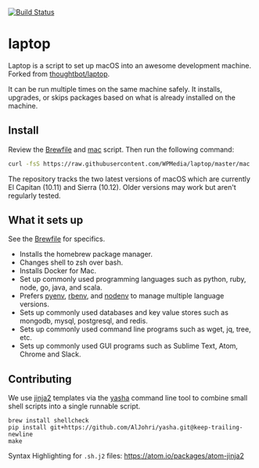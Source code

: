 [![Build Status](https://travis-ci.org/WPMedia/laptop.svg?branch=master)](https://travis-ci.org/WPMedia/laptop)

# laptop

Laptop is a script to set up macOS into an awesome development machine. Forked from [thoughtbot/laptop](https://github.com/thoughtbot/laptop).

It can be run multiple times on the same machine safely. It installs, upgrades, or skips packages based on what is already installed on the machine.

## Install

Review the [Brewfile](https://github.com/WPMedia/laptop/blob/master/templates/Brewfile) and [mac](https://github.com/WPMedia/laptop/blob/master/mac) script. Then run the following command:

```sh
curl -fsS https://raw.githubusercontent.com/WPMedia/laptop/master/mac | sh | tee ~/laptop.log
```

The repository tracks the two latest versions of macOS which are currently El Capitan (10.11) and Sierra (10.12). Older versions may work but aren't regularly tested.

## What it sets up

See the [Brewfile](https://github.com/WPMedia/laptop/blob/master/templates/Brewfile) for specifics.

- Installs the homebrew package manager.
- Changes shell to zsh over bash.
- Installs Docker for Mac.
- Set up commonly used programming languages such as python, ruby, node, go, java, and scala.
- Prefers [pyenv](https://github.com/pyenv/pyenv), [rbenv](https://github.com/rbenv/rbenv), and [nodenv](https://github.com/nodenv/nodenv) to manage multiple language versions.
- Sets up commonly used databases and key value stores such as mongodb, mysql, postgresql, and redis.
- Sets up commonly used command line programs such as wget, jq, tree, etc.
- Sets up commonly used GUI programs such as Sublime Text, Atom, Chrome and Slack.

## Contributing

We use [jinja2](http://jinja.pocoo.org/docs/2.9/) templates via the [yasha](https://github.com/kblomqvist/yasha) command line tool to combine small shell scripts into a single runnable script.

```
brew install shellcheck
pip install git+https://github.com/AlJohri/yasha.git@keep-trailing-newline
make
```

Syntax Highlighting for `.sh.j2` files: https://atom.io/packages/atom-jinja2

